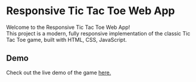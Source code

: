 <h1> Responsive Tic Tac Toe Web App</h1>
<p>Welcome to the Responsive Tic Tac Toe Web App!<br>
This project is a modern, fully responsive implementation of the classic Tic Tac Toe game, built with HTML, CSS, JavaScript.</p>

<h2>Demo</h2>
<p>Check out the live demo of the game <a href="https://github.com/kidKrix/TicTacToeWebApp/tree/main/fullResponsive-TicTacToeGame">here.</a></p>
